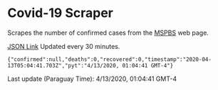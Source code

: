 # Covid-19 Scraper

Scrapes the number of confirmed cases from the [MSPBS](https://www.mspbs.gov.py/covid-19.php) web page.

[JSON Link](https://jmayalag.github.io/covid19-scrape/cases.json)
Updated every 30 minutes.
```
{"confirmed":null,"deaths":0,"recovered":0,"timestamp":"2020-04-13T05:04:41.703Z","pyt":"4/13/2020, 01:04:41 GMT-4"}
```
Last update (Paraguay Time): 4/13/2020, 01:04:41 GMT-4